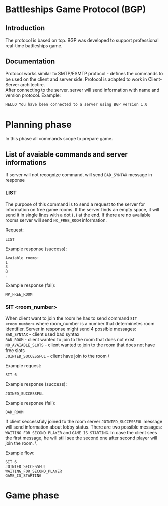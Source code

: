 # Battleships Game Protocol (BGP)

## Introduction

The protocol is based on tcp. BGP was developed to support professional real-time battleships game.

## Documentation

Protocol works similar to SMTP/ESMTP protocol - defines the commands to be used on the client and server side. Protocol is adapted to work in Client-Server architectire. \
After connecting to the server, server will send information with name and version protocol. Example: 

``` HELLO You have been connected to a server using BGP version 1.0 ```

# Planning phase

In this phase all commands scope to prepare game.

## List of avaiable commands and server informations

If server will not recognize command, will send ``` BAD_SYNTAX ``` message in response

### LIST

The purpose of this command is to send a request to the server for information on free game rooms. If the server finds an empty space, it will send it in single lines with a dot (```.```) at the end. If there are no available rooms server will send ``` NO_FREE_ROOM ``` information.

Request:

``` LIST ``` 

Example response (success):

```
Avaiable rooms:
1
3
8
.
```
Example response (fail):

```MP_FREE_ROOM```

### SIT <room_number>

When client want to join the room he has to send command ```SIT <room_number>``` where room_number is a number that determinetes room identifier. Server in response might send 4 possible messages: \
``` BAD_SYNTAX ``` - client used bad syntax \
``` BAD_ROOM ``` - client wanted to join to the room that does not exist \
``` NO_AVAIABLE_SLOTS ``` - client wanted to join to the room that does not have free slots \
``` JOINTED_SUCCESSFUL ``` - client have join to the room \

Example request:

```SIT 6```

Example response (success):

``` JOINED_SUCCESSFUL ```

Example response (fail):

``` BAD_ROOM ```

If client seccessfuly joined to the room server ``` JOINTED_SUCCESSFUL ``` message will send information about lobby status. There are two possible messages: ``` WAITING_FOR_SECOND_PLAYER ``` and ``` GAME_IS_STARTING ```. In case the client sees the first message, he will still see the second one after second player will join the room. \

Example flow:

```
SIT 6
JOINTED_SECCESSFUL
WAITING_FOR_SECOND_PLAYER
GAME_IS_STARTING
```

# Game phase
